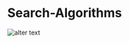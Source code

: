 # Search-Algorithms
![alter text](https://user-images.githubusercontent.com/30634010/133368287-2cc4b371-9b10-406d-83cf-c2ef86b148df.png "Ehsan")
